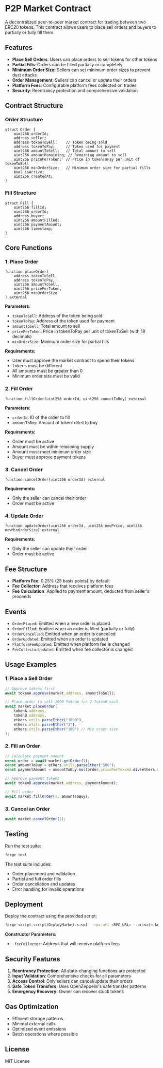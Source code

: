# P2P Market Contract

A decentralized peer-to-peer market contract for trading between two ERC20 tokens. This contract allows users to place sell orders and buyers to partially or fully fill them.

## Features

- **Place Sell Orders**: Users can place orders to sell tokens for other tokens
- **Partial Fills**: Orders can be filled partially or completely
- **Minimum Order Size**: Sellers can set minimum order sizes to prevent dust attacks
- **Order Management**: Sellers can cancel or update their orders
- **Platform Fees**: Configurable platform fees collected on trades
- **Security**: Reentrancy protection and comprehensive validation

## Contract Structure

### Order Structure
```solidity
struct Order {
    uint256 orderId;
    address seller;
    address tokenToSell;    // Token being sold
    address tokenToPay;     // Token used for payment
    uint256 amountToSell;   // Total amount to sell
    uint256 amountRemaining; // Remaining amount to sell
    uint256 pricePerToken;  // Price in tokenToPay per unit of tokenToSell
    uint256 minOrderSize;   // Minimum order size for partial fills
    bool isActive;
    uint256 createdAt;
}
```

### Fill Structure
```solidity
struct Fill {
    uint256 fillId;
    uint256 orderId;
    address buyer;
    uint256 amountFilled;
    uint256 paymentAmount;
    uint256 timestamp;
}
```

## Core Functions

### 1. Place Order
```solidity
function placeOrder(
    address tokenToSell,
    address tokenToPay,
    uint256 amountToSell,
    uint256 pricePerToken,
    uint256 minOrderSize
) external
```

**Parameters:**
- `tokenToSell`: Address of the token being sold
- `tokenToPay`: Address of the token used for payment
- `amountToSell`: Total amount to sell
- `pricePerToken`: Price in tokenToPay per unit of tokenToSell (with 18 decimals)
- `minOrderSize`: Minimum order size for partial fills

**Requirements:**
- User must approve the market contract to spend their tokens
- Tokens must be different
- All amounts must be greater than 0
- Minimum order size must be valid

### 2. Fill Order
```solidity
function fillOrder(uint256 orderId, uint256 amountToBuy) external
```

**Parameters:**
- `orderId`: ID of the order to fill
- `amountToBuy`: Amount of tokenToSell to buy

**Requirements:**
- Order must be active
- Amount must be within remaining supply
- Amount must meet minimum order size
- Buyer must approve payment tokens

### 3. Cancel Order
```solidity
function cancelOrder(uint256 orderId) external
```

**Requirements:**
- Only the seller can cancel their order
- Order must be active

### 4. Update Order
```solidity
function updateOrder(uint256 orderId, uint256 newPrice, uint256 newMinOrderSize) external
```

**Requirements:**
- Only the seller can update their order
- Order must be active

## Fee Structure

- **Platform Fee**: 0.25% (25 basis points) by default
- **Fee Collector**: Address that receives platform fees
- **Fee Calculation**: Applied to payment amount, deducted from seller's proceeds

## Events

- `OrderPlaced`: Emitted when a new order is placed
- `OrderFilled`: Emitted when an order is filled (partially or fully)
- `OrderCancelled`: Emitted when an order is cancelled
- `OrderUpdated`: Emitted when an order is updated
- `PlatformFeeUpdated`: Emitted when platform fee is changed
- `FeeCollectorUpdated`: Emitted when fee collector is changed

## Usage Examples

### 1. Place a Sell Order
```javascript
// Approve tokens first
await tokenA.approve(market.address, amountToSell);

// Place order to sell 1000 TokenA for 2 TokenB each
await market.placeOrder(
    tokenA.address,
    tokenB.address,
    ethers.utils.parseEther("1000"),
    ethers.utils.parseEther("2"),
    ethers.utils.parseEther("100") // Min order size
);
```

### 2. Fill an Order
```javascript
// Calculate payment amount
const order = await market.getOrder(1);
const amountToBuy = ethers.utils.parseEther("500");
const paymentAmount = amountToBuy.mul(order.pricePerToken).div(ethers.utils.parseEther("1"));

// Approve payment tokens
await tokenB.approve(market.address, paymentAmount);

// Fill order
await market.fillOrder(1, amountToBuy);
```

### 3. Cancel an Order
```javascript
await market.cancelOrder(1);
```

## Testing

Run the test suite:
```bash
forge test
```

The test suite includes:
- Order placement and validation
- Partial and full order fills
- Order cancellation and updates
- Error handling for invalid operations

## Deployment

Deploy the contract using the provided script:
```bash
forge script script/DeployMarket.s.sol --rpc-url <RPC_URL> --private-key <PRIVATE_KEY> --broadcast
```

**Constructor Parameters:**
- `_feeCollector`: Address that will receive platform fees

## Security Features

1. **Reentrancy Protection**: All state-changing functions are protected
2. **Input Validation**: Comprehensive checks for all parameters
3. **Access Control**: Only sellers can cancel/update their orders
4. **Safe Token Transfers**: Uses OpenZeppelin's safe transfer patterns
5. **Emergency Recovery**: Owner can recover stuck tokens

## Gas Optimization

- Efficient storage patterns
- Minimal external calls
- Optimized event emissions
- Batch operations where possible

## License

MIT License 